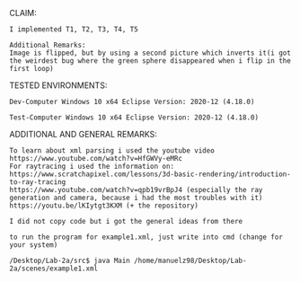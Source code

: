 CLAIM:

	I implemented T1, T2, T3, T4, T5
	
	Additional Remarks: 
	Image is flipped, but by using a second picture which inverts it(i got the weirdest bug where the green sphere disappeared when i flip in the first loop)

TESTED ENVIRONMENTS:

	Dev-Computer Windows 10 x64 Eclipse Version: 2020-12 (4.18.0)
	
	Test-Computer Windows 10 x64 Eclipse Version: 2020-12 (4.18.0)

ADDITIONAL AND GENERAL REMARKS:

	To learn about xml parsing i used the youtube video https://www.youtube.com/watch?v=HfGWVy-eMRc
	For raytracing i used the information on:
	https://www.scratchapixel.com/lessons/3d-basic-rendering/introduction-to-ray-tracing
	https://www.youtube.com/watch?v=qpb19vrBpJ4 (especially the ray generation and camera, because i had the most troubles with it)
	https://youtu.be/lKIytgt3KXM (+ the repository)
	
	I did not copy code but i got the general ideas from there
	
	to run the program for example1.xml, just write into cmd (change for your system)
	
	/Desktop/Lab-2a/src$ java Main /home/manuelz98/Desktop/Lab-2a/scenes/example1.xml